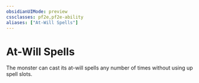 ```yaml
---
obsidianUIMode: preview
cssclasses: pf2e,pf2e-ability
aliases: ["At-Will Spells"]
---
```

# At-Will Spells

The monster can cast its at-will spells any number of times without using up spell slots.